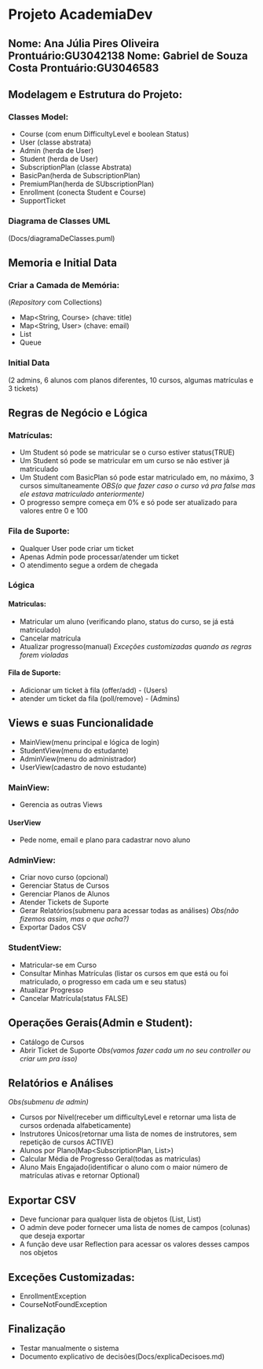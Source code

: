 # Projeto AcademiaDev
Nome: Ana Júlia Pires Oliveira   Prontuário:GU3042138
Nome: Gabriel de Souza Costa     Prontuário:GU3046583
---

## Modelagem e Estrutura do Projeto:
### Classes Model:
- Course (com enum DifficultyLevel e boolean Status)
- User (classe abstrata)
- Admin (herda de User)
- Student (herda de User)
- SubscriptionPlan (classe Abstrata)
- BasicPan(herda de SubscriptionPlan)
- PremiumPlan(herda de SUbscriptionPlan)
- Enrollment (conecta Student e Course)
- SupportTicket
### Diagrama de Classes UML
(Docs/diagramaDeClasses.puml)

## Memoria e Initial Data
### Criar a Camada de Memória:
(*Repository* com Collections)
- Map<String, Course> (chave: title)
- Map<String, User> (chave: email)
- List<Enrollment>
- Queue<SupportTicket>
### Initial Data
(2 admins, 6 alunos com planos diferentes, 10 cursos, algumas matrículas e 3 tickets)

## Regras de Negócio e Lógica
### Matrículas:
- Um Student só pode se matricular se o curso estiver status(TRUE)
- Um Student só pode se matricular em um curso se não estiver já matriculado
- Um Student com BasicPlan só pode estar matriculado em, no máximo, 3 cursos simultaneamente
*OBS(o que fazer caso o curso vá pra false mas ele estava matriculado anteriormente)* 
- O progresso sempre começa em 0% e só pode ser atualizado para valores entre 0 e 100
### Fila de Suporte:
- Qualquer User pode criar um ticket
- Apenas Admin pode processar/atender um ticket
- O atendimento segue a ordem de chegada
### Lógica
#### Matriculas:
- Matricular um aluno (verificando plano, status do curso, se já está matriculado)
- Cancelar matrícula
- Atualizar progresso(manual)
*Exceções customizadas quando as regras forem violadas*
#### Fila de Suporte:
- Adicionar um ticket à fila (offer/add) - (Users)
- atender um ticket da fila (poll/remove) - (Admins)

## Views e suas Funcionalidade
- MainView(menu principal e lógica de login)
- StudentView(menu do estudante)
- AdminView(menu do administrador)
- UserView(cadastro de novo estudante)
### MainView:
- Gerencia as outras Views
#### UserView
- Pede nome, email e plano para cadastrar novo aluno
### AdminView:
- Criar novo curso (opcional)
- Gerenciar Status de Cursos
- Gerenciar Planos de Alunos
- Atender Tickets de Suporte
- Gerar Relatórios(submenu para acessar todas as análises)
*Obs(não fizemos assim, mas o que acha?)*
- Exportar Dados CSV
### StudentView:
- Matricular-se em Curso
- Consultar Minhas Matrículas (listar os cursos em que está ou foi matriculado, o progresso em cada um e seu status)
- Atualizar Progresso
- Cancelar Matrícula(status FALSE)
## Operações Gerais(Admin e Student):
- Catálogo de Cursos
- Abrir Ticket de Suporte
*Obs(vamos fazer cada um no seu controller ou criar um pra isso)*

## Relatórios e Análises
*Obs(submenu de admin)*
- Cursos por Nível(receber um difficultyLevel e retornar uma lista de cursos ordenada alfabeticamente)
- Instrutores Únicos(retornar uma lista de nomes de instrutores, sem repetição de cursos ACTIVE)
- Alunos por Plano(Map<SubscriptionPlan, List<Student>>)
- Calcular Média de Progresso Geral(todas as matriculas)
- Aluno Mais Engajado(identificar o aluno com o maior número de matrículas ativas e retornar Optional<Student>)

## Exportar CSV
- Deve funcionar para qualquer lista de objetos (List<Course>, List<Student>)
- O admin deve poder fornecer uma lista de nomes de campos (colunas) que deseja exportar
- A função deve usar Reflection para acessar os valores desses campos nos objetos

## Exceções Customizadas:
- EnrollmentException
- CourseNotFoundException

## Finalização
- Testar manualmente o sistema
- Documento explicativo de decisões(Docs/explicaDecisoes.md)
